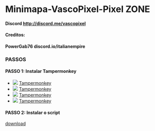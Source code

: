 # Minimapa-VascoPixel-Pixel ZONE
#### Discord http://discord.me/vascopixel 
#### Creditos:
#### PowerGab76 discord.io/italianempire
### PASSOS
#### PASSO 1: Instalar Tampermonkey
* ![](https://raw.githubusercontent.com/reek/anti-adblock-killer/gh-pages/images/chrome.png) [Tampermonkey](https://chrome.google.com/webstore/detail/tampermonkey/dhdgffkkebhmkfjojejmpbldmpobfkfo)
* ![](https://raw.githubusercontent.com/reek/anti-adblock-killer/gh-pages/images/opera.png) [Tampermonkey](https://addons.opera.com/extensions/details/tampermonkey-beta/)
* ![](https://raw.githubusercontent.com/reek/anti-adblock-killer/gh-pages/images/safari.png) [Tampermonkey](https://safari.tampermonkey.net/tampermonkey.safariextz)
* ![](https://raw.githubusercontent.com/reek/anti-adblock-killer/gh-pages/images/msedge.png) [Tampermonkey](https://www.microsoft.com/store/p/tampermonkey/9nblggh5162s)

#### PASSO 2: Instalar o script
<a href="https://raw.githubusercontent.com/Vasco-Pixel/zone_map/master/minimap.user.js
">download</a>

